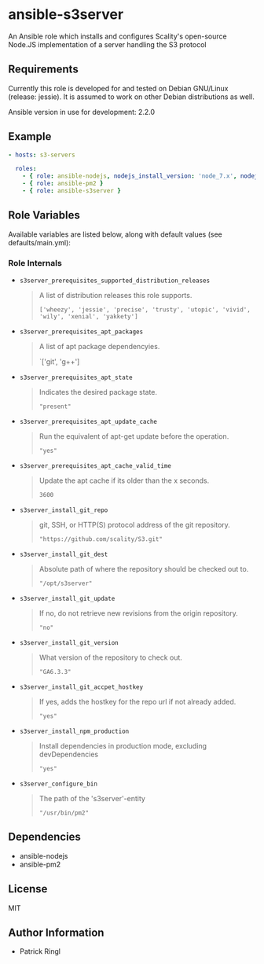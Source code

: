 # ansible-s3server

An Ansible role which installs and configures Scality's open-source Node.JS implementation of a server handling the S3 protocol

## Requirements

Currently this role is developed for and tested on Debian GNU/Linux (release: jessie). It is assumed to work on other Debian distributions as well.

Ansible version in use for development: 2.2.0

## Example

```yaml
- hosts: s3-servers

  roles: 
    - { role: ansible-nodejs, nodejs_install_version: 'node_7.x', nodejs_install_apt_key_id: '68576280' }
    - { role: ansible-pm2 }
    - { role: ansible-s3server }
```

## Role Variables

Available variables are listed below, along with default values (see defaults/main.yml):

### Role Internals

- `s3server_prerequisites_supported_distribution_releases`

  > A list of distribution releases this role supports.
  >
  > `['wheezy', 'jessie', 'precise', 'trusty', 'utopic', 'vivid', 'wily', 'xenial', 'yakkety']`

- `s3server_prerequisites_apt_packages`

  > A list of apt package dependencyies.
  >
  > `['git', 'g++']

- `s3server_prerequisites_apt_state`

  > Indicates the desired package state.
  >
  > `"present"`

- `s3server_prerequisites_apt_update_cache`

  > Run the equivalent of apt-get update before the operation.
  >
  > `"yes"`

- `s3server_prerequisites_apt_cache_valid_time`

  > Update the apt cache if its older than the x seconds.
  >
  > `3600`

- `s3server_install_git_repo`

  > git, SSH, or HTTP(S) protocol address of the git repository.
  >
  > `"https://github.com/scality/S3.git"`

- `s3server_install_git_dest`

  > Absolute path of where the repository should be checked out to.
  >
  > `"/opt/s3server"`

- `s3server_install_git_update`

  > If no, do not retrieve new revisions from the origin repository.
  >
  > `"no"`

- `s3server_install_git_version`

  > What version of the repository to check out.
  >
  > `"GA6.3.3"`

- `s3server_install_git_accpet_hostkey`

  > If yes, adds the hostkey for the repo url if not already added. 
  >
  > `"yes"`

- `s3server_install_npm_production`

  > Install dependencies in production mode, excluding devDependencies
  >
  > `"yes" `

- `s3server_configure_bin`

  > The path of the 's3server'-entity
  >
  > `"/usr/bin/pm2"`

## Dependencies

- ansible-nodejs
- ansible-pm2

## License

MIT

## Author Information

* Patrick Ringl
